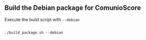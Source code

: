 ## Build the Debian package for ComunioScore

Execute the build script with `--debian`
<pre><code>
./build_package.sh --debian
</code></pre>
